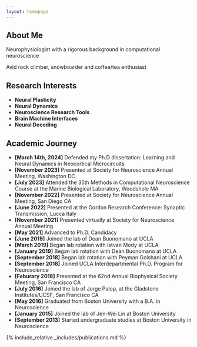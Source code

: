 ```yaml
---
layout: homepage
---
```


## About Me

Neurophysiologist with a rigorous background in computational neuroscience

Avid rock climber, snowboarder and coffee/tea enthusiast

## Research Interests

- **Neural Plasticity** 
- **Neural Dynamics**
- **Neuroscience Research Tools**
- **Brain Machine Interfaces**
- **Neural Decoding**

## Academic Journey

- **[March 14th, 2024]** Defended my Ph.D dissertation: Learning and Neural Dynamics in Neocortical Microcircuits
- **[November 2023]** Presented at Society for Neuroscience Annual Meeting, Washington DC
- **[July 2023]** Attended the 35th Methods in Computational Neuroscience Course at the Marine Biological Laboratory, Woodshole MA
- **[November 2022]** Presented at Society for Neuroscience Annual Meeting, San Diego CA
- **[June 2022]** Presented at the Gordon Research Conference: Synaptic Transmission, Lucca Italy
- **[November 2021]** Presented virtually at Society for Neuroscience Annual Meeting
- **[May 2021]** Advanced to Ph.D. Candidacy
- **[June 2019]** Joined the lab of Dean Buonomano at UCLA
- **[March 2019]** Began lab rotation with Istvan Mody at UCLA
- **[January 2019]** Began lab rotation with Dean Buonomano at UCLA
- **[September 2018]** Began lab rotation with Peyman Golshani at UCLA
- **[September 2018]** Joined UCLA Interdepartmental Ph.D. Program for Neuroscience
- **[Feburary 2018]** Presented at the 62nd Annual Biophysical Society Meeting, San Francisco CA
- **[July 2016]** Joined the lab of Jorge Palop, at the Gladstone Institutes/UCSF, San Francisco CA
- **[May 2016]** Graduated from Boston University with a B.A. in Neuroscience
- **[January 2015]** Joined the lab of Jen-Wei Lin at Boston University
- **[September 2013]** Started undergraduate studies at Boston University in Neuroscience

{% include_relative _includes/publications.md %}
